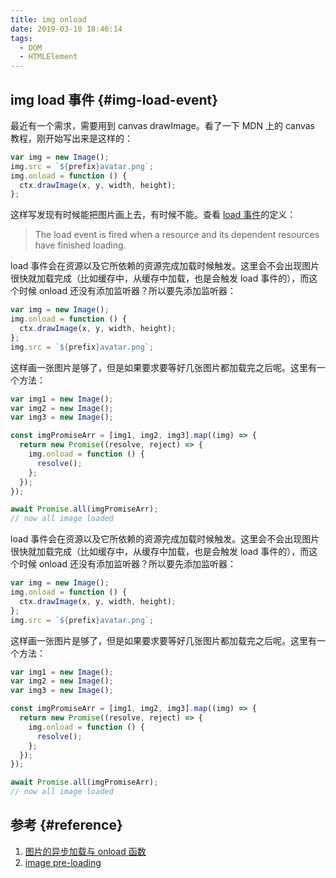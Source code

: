 ```yaml
---
title: img onload
date: 2019-03-10 18:46:14
tags:
  - DOM
  - HTMLElement
---
```


## img load 事件 {#img-load-event}

最近有一个需求，需要用到 canvas drawImage。看了一下 MDN 上的 canvas 教程，刚开始写出来是这样的：

```js
var img = new Image();
img.src = `${prefix}avatar.png`;
img.onload = function () {
  ctx.drawImage(x, y, width, height);
};
```

这样写发现有时候能把图片画上去，有时候不能。查看 [load 事件](https://developer.mozilla.org/en-US/docs/Web/Events/load)的定义：

> The load event is fired when a resource and its dependent resources have finished loading.

load 事件会在资源以及它所依赖的资源完成加载时候触发。这里会不会出现图片很快就加载完成（比如缓存中，从缓存中加载，也是会触发 load 事件的），而这个时候 onload 还没有添加监听器？所以要先添加监听器：

```js
var img = new Image();
img.onload = function () {
  ctx.drawImage(x, y, width, height);
};
img.src = `${prefix}avatar.png`;
```

这样画一张图片是够了，但是如果要求要等好几张图片都加载完之后呢。这里有一个方法：

```js
var img1 = new Image();
var img2 = new Image();
var img3 = new Image();

const imgPromiseArr = [img1, img2, img3].map((img) => {
  return new Promise((resolve, reject) => {
    img.onload = function () {
      resolve();
    };
  });
});

await Promise.all(imgPromiseArr);
// now all image loaded
```

load 事件会在资源以及它所依赖的资源完成加载时候触发。这里会不会出现图片很快就加载完成（比如缓存中，从缓存中加载，也是会触发 load 事件的），而这个时候 onload 还没有添加监听器？所以要先添加监听器：

```js
var img = new Image();
img.onload = function () {
  ctx.drawImage(x, y, width, height);
};
img.src = `${prefix}avatar.png`;
```

这样画一张图片是够了，但是如果要求要等好几张图片都加载完之后呢。这里有一个方法：

```js
var img1 = new Image();
var img2 = new Image();
var img3 = new Image();

const imgPromiseArr = [img1, img2, img3].map((img) => {
  return new Promise((resolve, reject) => {
    img.onload = function () {
      resolve();
    };
  });
});

await Promise.all(imgPromiseArr);
// now all image loaded
```

## 参考 {#reference}

1. [图片的异步加载与 onload 函数](https://www.jianshu.com/p/d3a02ffe94b6)
2. [image pre-loading](https://www.google.com/search?q=image+pre-loading&oq=image+pre-loading)
